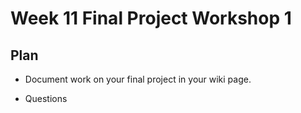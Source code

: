# Week 11 Final Project Workshop 1

## Plan

- Document work on your final project in your wiki page.

- Questions
